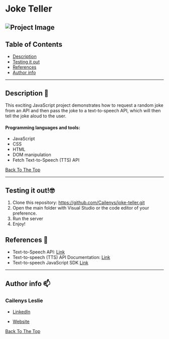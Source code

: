 # Joke Teller
![Project Image](http://cailenysleslie.com/wp-content/uploads/2022/11/robot.gif)
---

## Table of Contents

- [Description](#description)
- [Testing it out](#testing-it-out)
- [References](#references)
- [Author info](#author-info)

---

## Description 📝

This exciting JavaScript project demonstrates how to request a random joke from an API and then pass the joke to a text-to-speech API, which will then tell the joke aloud to the user. 


#### Programming languages and tools:

- JavaScript
- CSS
- HTML
- DOM manipulation
- Fetch Text-to-Speech (TTS) API


[Back To The Top](#Joke-Teller)

---

## Testing it out!🤓

1. Clone this repository: https://github.com/Cailenys/joke-teller.git
2. Open the main folder with Visual Studio or the code editor of your preference.
3. Run the server
4. Enjoy!

## References 📖

- Text-to-Speech API: [Link](https://rapidapi.com/voicerss/api/text-to-speech-1)
- Text-to-speech (TTS) API Documentation: [Link](https://www.voicerss.org/api/)
- Text-to-speech JavaScript SDK [Link](https://www.voicerss.org/sdk/javascript.aspx)


---

## Author info 📫 

### Cailenys Leslie

- [LinkedIn](https://www.linkedin.com/in/cailenysleslie/)

- [Website](https://cailenysleslie.com/)

[Back To The Top](#Joke-Teller)









